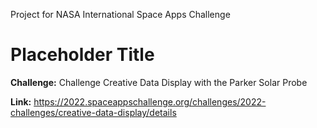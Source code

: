 Project for NASA International Space Apps Challenge

# Placeholder Title

**Challenge:** Challenge
Creative Data Display with the Parker Solar Probe

**Link:** https://2022.spaceappschallenge.org/challenges/2022-challenges/creative-data-display/details

